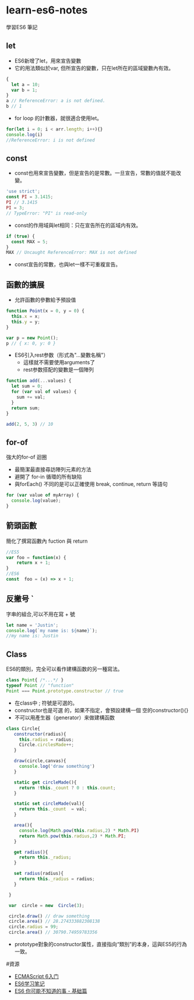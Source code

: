 # learn-es6-notes
學習ES6 筆記

## let
 - ES6新增了let，用來宣告變數
 - 它的用法類似於var, 但所宣告的變數，只在let所在的區域變數內有效。
``` js
{
  let a = 10;
  var b = 1;
}
a // ReferenceError: a is not defined.
b // 1
```
 - for loop 的計數器，就很適合使用let。
``` js
for(let i = 0; i < arr.length; i++){}
console.log(i)
//ReferenceError: i is not defined
``` 
## const
- const也用來宣告變數，但是宣告的是常數。一旦宣告，常數的值就不能改變。
``` js
'use strict';
const PI = 3.1415;
PI // 3.1415
PI = 3;
// TypeError: "PI" is read-only
```
- const的作用域與let相同：只在宣告所在的區域内有效。 
``` js
if (true) {
  const MAX = 5;
}
MAX // Uncaught ReferenceError: MAX is not defined
```
 - const宣告的常數，也與let一樣不可重複宣告。 
 
## 函數的擴展
 - 允許函數的參數給予預設值
``` js
function Point(x = 0, y = 0) {
  this.x = x;
  this.y = y;
}

var p = new Point();
p // { x: 0, y: 0 }
```


- ES6引入rest参数（形式為"...變數名稱"）
    * 這樣就不需要使用arguments了
    * rest参数搭配的變數是一個陣列
``` js
function add(...values) {
  let sum = 0;
  for (var val of values) {
    sum += val;
  }
  return sum;
}

add(2, 5, 3) // 10
```

## for-of
強大的for-of 迴圈
- 最簡潔最直接尋訪陣列元素的方法
- 避開了 for-in 循環的所有缺陷
- 與forEach() 不同的是可以正確使用 break, continue, return 等語句
``` js
for (var value of myArray) { 
  console.log(value); 
}
```
## 箭頭函數
簡化了撰寫函數內 fuction 與 return
``` js
//ES5
var foo = function(x) {
    return x + 1;
}
//ES6
const  foo = (x) => x + 1; 
```
## 反撇号 `
字串的組合,可以不用在寫 + 號
``` js
let name = 'Justin';
console.log(`my name is: ${name}`); 
//my name is: Justin
```
## Class
ES6的類別，完全可以看作建構函数的另一種寫法。

``` js
class Point{ /*...*/ }
typeof Point // "function"
Point === Point.prototype.constructor // true
```
 - 在class中 ; 符號是可選的。
 - constructor也是可選 的，如果不指定，會預設建構一個 空的constructor(){}
 - 不可以用產生器（generator）来做建構函数
 
 
 ``` js
 class Circle{
    constructor(radius){
      this.radius = radius;
      Circle.circlesMade++;
    }

    draw(circle,canvas){
      console.log('draw something')
    }

    static get circleMade(){
      return !this._count ? 0 : this.count;
    }

    static set circleMade(val){
      return this._count  = val;
    }

    area(){
      console.log(Math.pow(this.radius,2) * Math.PI)
      return Math.pow(this.radius,2) * Math.PI;
    }

    get radius(){
      return this._radius;
    }

    set radius(radius){
      return this._radius = radius;
    }

  }

  var  circle = new  Circle(3);

  circle.draw() // draw something
  circle.area() // 28.274333882308138
  circle.radius = 99;
  circle.area() // 30790.74959783356
```

- prototype對象的constructor属性，直接指向“類別”的本身，這與ES5的行為一致。


#資源
- [ECMAScript 6入门](http://es6.ruanyifeng.com/)
- [ES6学习笔记](http://www.jianshu.com/p/7cd1e5940268)
- [ES6 你可能不知道的事 - 基础篇](http://taobaofed.org/blog/2016/07/22/es6-basics/)
